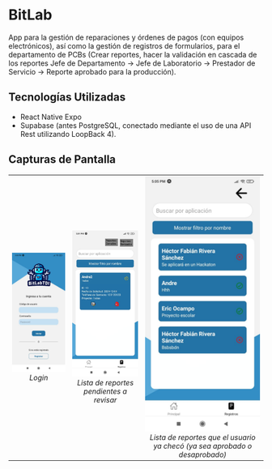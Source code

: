 # BitLab
App para la gestión de reparaciones y órdenes de pagos (con equipos electrónicos), así como la gestión de registros de formularios, para el departamento de PCBs (Crear reportes, hacer la validación en cascada de los reportes Jefe de Departamento -> Jefe de Laboratorio -> Prestador de Servicio -> Reporte aprobado para la producción).

## Tecnologías Utilizadas 
- React Native Expo 
- Supabase (antes PostgreSQL, conectado mediante el uso de una API Rest utilizando LoopBack 4).

## Capturas de Pantalla
<table style="width:100%; text-align:center;">
  <tr>
    <td><img src="./assets/Readme%20assets/login.jpg" alt="Captura de Pantalla 1" width="250"/><br><em>Login</em></td>
    <td><img src="./assets/Readme%20assets/check%20list.jpg" alt="Captura de Pantalla 2" width="250"/><br><em>Lista de reportes pendientes a revisar</em></td>
    <td><img src="./assets/Readme%20assets/checked%20list.jpg" alt="Captura de Pantalla 3" width="250"/><br><em>Lista de reportes que el usuario ya checó (ya sea aprobado o desaprobado)</em></td>
  </tr>
</table>
